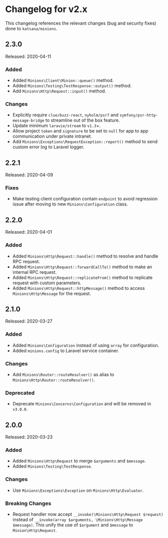 # Changelog for v2.x

This changelog references the relevant changes (bug and security fixes) done to `katsana/minions`.

## 2.3.0

Released: 2020-04-11

### Added

* Added `Minions\Client\Minion::queue()` method.
* Added `Minions\Testing\TestResponse::output()` method.
* Add `Minions\Http\Request::input()` method.

### Changes

* Explicitly require `clue/buzz-react`, `nyholm/psr7` and `symfony/psr-http-message-bridge` to streamline out of the box feature.
* Update minimum `laravie/stream` to `v1.3`+.
* Allow project `token` and `signature` to be set to `null` for app to app communication under private intranet.
* Add `Minions\Exceptions\RequestException::report()` method to send custom error log to Laravel logger. 

## 2.2.1

Released: 2020-04-09

### Fixes

* Make testing client configuration contain `endpoint` to avoid regression issue after moving to new `Minions\Configuration` class.

## 2.2.0

Released: 2020-04-01

### Added

* Added `Minions\Http\Request::handle()` method to resolve and handle RPC request.
* Added `Minions\Http\Request::forwardCallTo()` method to make an internal RPC request.
* Added `Minions\Http\Request::replicateFrom()` method to replicate request with custom parameters.
* Added `Minions\Http\Request::httpMessage()`  method to access `Minions\Http\Message` for the request.

## 2.1.0

Released: 2020-03-27

### Added

* Added `Minions\Configuration` instead of using `array` for configuration.
* Added `minions.config` to Laravel service container.

### Changes

* Add `Minions\Router::routeResolver()` as alias to `Minions\Http\Router::routeResolver()`.

### Deprecated

* Deprecate `Minions\Concerns\Configuration` and will be removed in `v3.0.0`.

## 2.0.0

Released: 2020-03-23

### Added

* Added `Minions\Http\Request` to merge `$arguments` and `$message`.
* Added `Minions\Testing\TestResponse`.

### Changes

* Use `Minions\Exceptions\Exception` on `Minions\Http\Evaluator`.

### Breaking Changes

* Request handler now accept `__invoke(\Minions\Http\Request $request)` instead of `__invoke(array $arguments, \Minions\Http\Message $message)`. This unify the use of `$argument` and `$message` to `Minion\Http\Request`.
